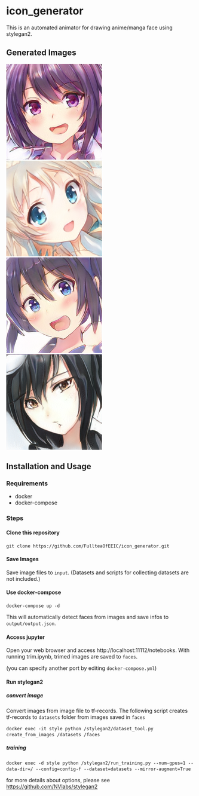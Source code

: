 # icon_generator
This is an automated animator for drawing anime/manga face using stylegan2.

## Generated Images

![sample1](https://github.com/FullteaOfEEIC/icon_generator/blob/master/sample_images/sample1.png)
![sample2](https://github.com/FullteaOfEEIC/icon_generator/blob/master/sample_images/sample2.png)
![sample3](https://github.com/FullteaOfEEIC/icon_generator/blob/master/sample_images/sample3.png)
![sample4](https://github.com/FullteaOfEEIC/icon_generator/blob/master/sample_images/sample4.png)

## Installation and Usage

### Requirements

- docker
- docker-compose

### Steps

#### Clone this repository
```
git clone https://github.com/FullteaOfEEIC/icon_generator.git
```

#### Save Images
Save image files to ```input```. (Datasets and scripts for collecting datasets are not included.)

#### Use docker-compose
```
docker-compose up -d
```
This will automatically detect faces from images and save infos to ```output/output.json```.

#### Access jupyter

Open your web browser and access http://localhost:11112/notebooks.
With running trim.ipynb, trimed images are saved to ```faces```.

(you can specify another port by editing ```docker-compose.yml```)

#### Run stylegan2

##### convert image 
Convert images from image file to tf-records.
The following script creates tf-records to ```datasets``` folder from images saved in ```faces```
```
docker exec -it style python /stylegan2/dataset_tool.py create_from_images /datasets /faces
```
##### training
```
docker exec -d style python /stylegan2/run_training.py --num-gpus=1 --data-dir=/ --config=config-f --dataset=datasets --mirror-augment=True
```
for more details about options, please see https://github.com/NVlabs/stylegan2